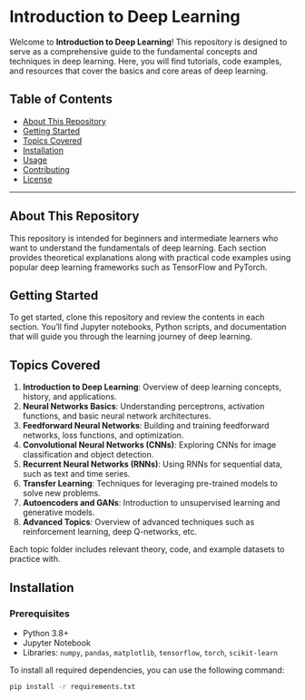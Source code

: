 # Introduction to Deep Learning

Welcome to **Introduction to Deep Learning**! This repository is designed to serve as a comprehensive guide to the fundamental concepts and techniques in deep learning. Here, you will find tutorials, code examples, and resources that cover the basics and core areas of deep learning.

## Table of Contents

- [About This Repository](#about-this-repository)
- [Getting Started](#getting-started)
- [Topics Covered](#topics-covered)
- [Installation](#installation)
- [Usage](#usage)
- [Contributing](#contributing)
- [License](#license)

---

## About This Repository

This repository is intended for beginners and intermediate learners who want to understand the fundamentals of deep learning. Each section provides theoretical explanations along with practical code examples using popular deep learning frameworks such as TensorFlow and PyTorch.

## Getting Started

To get started, clone this repository and review the contents in each section. You’ll find Jupyter notebooks, Python scripts, and documentation that will guide you through the learning journey of deep learning.

## Topics Covered

1. **Introduction to Deep Learning**: Overview of deep learning concepts, history, and applications.
2. **Neural Networks Basics**: Understanding perceptrons, activation functions, and basic neural network architectures.
3. **Feedforward Neural Networks**: Building and training feedforward networks, loss functions, and optimization.
4. **Convolutional Neural Networks (CNNs)**: Exploring CNNs for image classification and object detection.
5. **Recurrent Neural Networks (RNNs)**: Using RNNs for sequential data, such as text and time series.
6. **Transfer Learning**: Techniques for leveraging pre-trained models to solve new problems.
7. **Autoencoders and GANs**: Introduction to unsupervised learning and generative models.
8. **Advanced Topics**: Overview of advanced techniques such as reinforcement learning, deep Q-networks, etc.

Each topic folder includes relevant theory, code, and example datasets to practice with.

## Installation

### Prerequisites
- Python 3.8+
- Jupyter Notebook
- Libraries: `numpy`, `pandas`, `matplotlib`, `tensorflow`, `torch`, `scikit-learn`

To install all required dependencies, you can use the following command:

```bash
pip install -r requirements.txt
